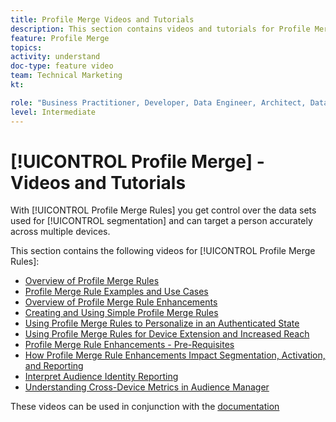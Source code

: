 ```yaml
---
title: Profile Merge Videos and Tutorials
description: This section contains videos and tutorials for Profile Merge features, like Profile Merge Rules.
feature: Profile Merge
topics: 
activity: understand
doc-type: feature video
team: Technical Marketing
kt: 

role: "Business Practitioner, Developer, Data Engineer, Architect, Data Architect, Administrator, Leader"
level: Intermediate
---
```


# [!UICONTROL Profile Merge] - Videos and Tutorials

With [!UICONTROL Profile Merge Rules] you get control over the data sets used for [!UICONTROL segmentation] and can target a person accurately across multiple devices.

This section contains the following videos for [!UICONTROL Profile Merge Rules]:

* [Overview of Profile Merge Rules](overview-of-profile-merge-rules.md)
* [Profile Merge Rule Examples and Use Cases](profile-merge-rule-examples-and-use-cases.md)
* [Overview of Profile Merge Rule Enhancements](overview-of-profile-merge-rule-enhancements.md)
* [Creating and Using Simple Profile Merge Rules](creating-and-using-simple-profile-merge-rules.md)
* [Using Profile Merge Rules to Personalize in an Authenticated State](using-profile-merge-rules-to-personalize-in-an-authenticated-state.md)
* [Using Profile Merge Rules for Device Extension and Increased Reach](using-profile-merge-rules-for-device-extension-and-increased-reach.md)
* [Profile Merge Rule Enhancements - Pre-Requisites](profile-merge-rule-enhancements-pre-requisites.md)
* [How Profile Merge Rule Enhancements Impact Segmentation, Activation, and Reporting](how-profile-merge-rule-enhancements-impact-segmentation-activation-and-reporting.md)
* [Interpret Audience Identity Reporting](interpret-audience-identity-reporting.md)
* [Understanding Cross-Device Metrics in Audience Manager](understanding-cross-device-metrics-in-audience-manager.md)

These videos can be used in conjunction with the [documentation](https://docs.adobe.com/help/en/audience-manager/user-guide/features/profile-merge-rules/merge-rules-overview.html)
